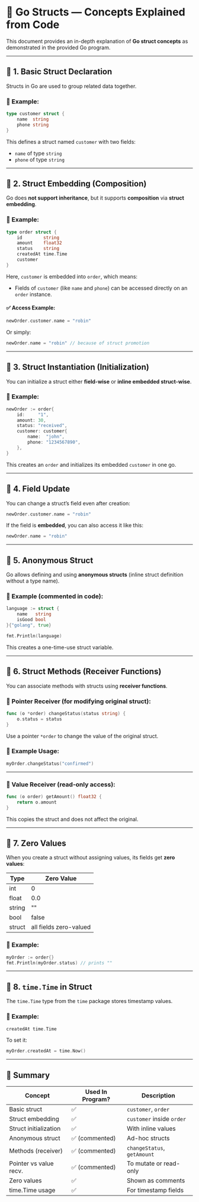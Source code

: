 # 📘 Go Structs — Concepts Explained from Code

This document provides an in-depth explanation of **Go struct concepts** as demonstrated in the provided Go program.

---

## 📌 1. Basic Struct Declaration

Structs in Go are used to group related data together.

### 🧱 Example:

```go
type customer struct {
	name  string
	phone string
}
```

This defines a struct named `customer` with two fields:

* `name` of type `string`
* `phone` of type `string`

---

## 📌 2. Struct Embedding (Composition)

Go does **not support inheritance**, but it supports **composition** via **struct embedding**.

### 🧱 Example:

```go
type order struct {
	id        string
	amount    float32
	status    string
	createdAt time.Time
	customer
}
```

Here, `customer` is embedded into `order`, which means:

* Fields of `customer` (like `name` and `phone`) can be accessed directly on an `order` instance.

#### ✅ Access Example:

```go
newOrder.customer.name = "robin"
```

Or simply:

```go
newOrder.name = "robin" // because of struct promotion
```

---

## 📌 3. Struct Instantiation (Initialization)

You can initialize a struct either **field-wise** or **inline embedded struct-wise**.

### 🧱 Example:

```go
newOrder := order{
	id:     "1",
	amount: 30,
	status: "received",
	customer: customer{
		name:  "john",
		phone: "1234567890",
	},
}
```

This creates an `order` and initializes its embedded `customer` in one go.

---

## 📌 4. Field Update

You can change a struct’s field even after creation:

```go
newOrder.customer.name = "robin"
```

If the field is **embedded**, you can also access it like this:

```go
newOrder.name = "robin"
```

---

## 📌 5. Anonymous Struct

Go allows defining and using **anonymous structs** (inline struct definition without a type name).

### 🧱 Example (commented in code):

```go
language := struct {
	name   string
	isGood bool
}{"golang", true}

fmt.Println(language)
```

This creates a one-time-use struct variable.

---

## 📌 6. Struct Methods (Receiver Functions)

You can associate methods with structs using **receiver functions**.

### 🔧 Pointer Receiver (for modifying original struct):

```go
func (o *order) changeStatus(status string) {
	o.status = status
}
```

Use a pointer `*order` to change the value of the original struct.

### 🧪 Example Usage:

```go
myOrder.changeStatus("confirmed")
```

---

### 🔎 Value Receiver (read-only access):

```go
func (o order) getAmount() float32 {
	return o.amount
}
```

This copies the struct and does not affect the original.

---

## 📌 7. Zero Values

When you create a struct without assigning values, its fields get **zero values**:

| Type   | Zero Value             |
| ------ | ---------------------- |
| int    | 0                      |
| float  | 0.0                    |
| string | ""                     |
| bool   | false                  |
| struct | all fields zero-valued |

### 🧪 Example:

```go
myOrder := order{}
fmt.Println(myOrder.status) // prints ""
```

---

## 📌 8. `time.Time` in Struct

The `time.Time` type from the `time` package stores timestamp values.

### 🧱 Example:

```go
createdAt time.Time
```

To set it:

```go
myOrder.createdAt = time.Now()
```

---

## 🧵 Summary

| Concept                | Used In Program? | Description                 |
| ---------------------- | ---------------- | --------------------------- |
| Basic struct           | ✅                | `customer`, `order`         |
| Struct embedding       | ✅                | `customer` inside `order`   |
| Struct initialization  | ✅                | With inline values          |
| Anonymous struct       | ✅ (commented)    | Ad-hoc structs              |
| Methods (receiver)     | ✅ (commented)    | `changeStatus`, `getAmount` |
| Pointer vs value recv. | ✅ (commented)    | To mutate or read-only      |
| Zero values            | ✅                | Shown as comments           |
| time.Time usage        | ✅                | For timestamp fields        |
